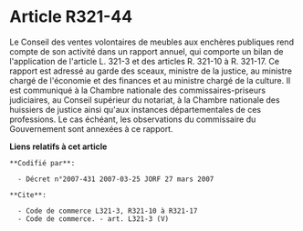# Article R321-44

Le Conseil des ventes volontaires de meubles aux enchères publiques rend compte de son activité dans un rapport annuel, qui
comporte un bilan de l'application de l'article L. 321-3 et des articles R. 321-10 à R. 321-17. Ce rapport est adressé au
garde des sceaux, ministre de la justice, au ministre chargé de l'économie et des finances et au ministre chargé de la
culture. Il est communiqué à la Chambre nationale des commissaires-priseurs judiciaires, au Conseil supérieur du notariat, à
la Chambre nationale des huissiers de justice ainsi qu'aux instances départementales de ces professions. Le cas échéant, les
observations du commissaire du Gouvernement sont annexées à ce rapport.

**Liens relatifs à cet article**

	**Codifié par**:

	  - Décret n°2007-431 2007-03-25 JORF 27 mars 2007

	**Cite**:

	  - Code de commerce L321-3, R321-10 à R321-17
	  - Code de commerce. - art. L321-3 (V)
